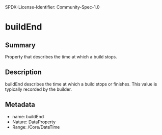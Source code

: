 SPDX-License-Identifier: Community-Spec-1.0

# buildEnd

## Summary

Property that describes the time at which a build stops.

## Description

buildEnd describes the time at which a build stops or finishes. This value is typically recorded by the builder.

## Metadata

- name: buildEnd
- Nature: DataProperty
- Range: /Core/DateTime

